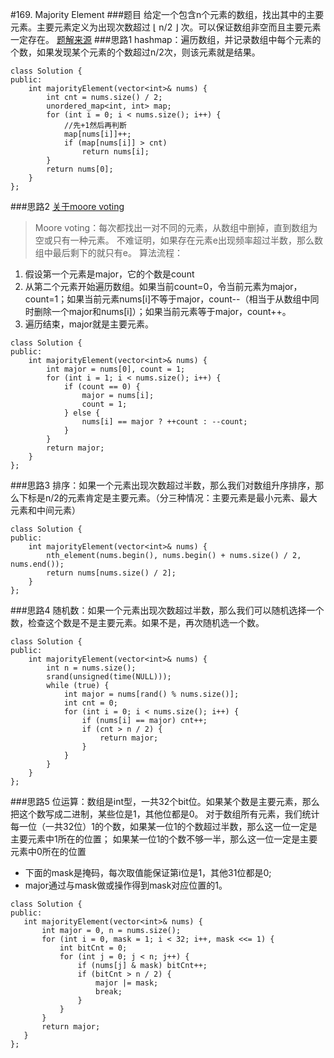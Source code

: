 #169. Majority Element
###题目
给定一个包含n个元素的数组，找出其中的主要元素。主要元素定义为出现次数超过 ⌊ n/2 ⌋ 次。可以保证数组非空而且主要元素一定存在。
[题解来源](https://discuss.leetcode.com/topic/17446/6-suggested-solutions-in-c-with-explanations)
###思路1
hashmap：遍历数组，并记录数组中每个元素的个数，如果发现某个元素的个数超过n/2次，则该元素就是结果。
```
class Solution {
public:
    int majorityElement(vector<int>& nums) {
        int cnt = nums.size() / 2;
        unordered_map<int, int> map;
        for (int i = 0; i < nums.size(); i++) {
            //先+1然后再判断
            map[nums[i]]++;
            if (map[nums[i]] > cnt)
                return nums[i];
        }
        return nums[0];
    }
};
```
###思路2
[关于moore voting](http://blog.csdn.net/chfe007/article/details/42919017)
 > Moore voting：每次都找出一对不同的元素，从数组中删掉，直到数组为空或只有一种元素。 不难证明，如果存在元素e出现频率超过半数，那么数组中最后剩下的就只有e。
算法流程：
1. 假设第一个元素是major，它的个数是count
2. 从第二个元素开始遍历数组。如果当前count=0，令当前元素为major，count=1；如果当前元素nums[i]不等于major，count--（相当于从数组中同时删除一个major和nums[i]）；如果当前元素等于major，count++。
3. 遍历结束，major就是主要元素。
```
class Solution {
public:
    int majorityElement(vector<int>& nums) {
        int major = nums[0], count = 1;
        for (int i = 1; i < nums.size(); i++) {
            if (count == 0) {
                major = nums[i];
                count = 1;
            } else {
                nums[i] == major ? ++count : --count;
            }
        }
        return major;
    }
};
```
###思路3
排序：如果一个元素出现次数超过半数，那么我们对数组升序排序，那么下标是n/2的元素肯定是主要元素。（分三种情况：主要元素是最小元素、最大元素和中间元素）
```
class Solution {
public:
    int majorityElement(vector<int>& nums) {
        nth_element(nums.begin(), nums.begin() + nums.size() / 2, nums.end());
        return nums[nums.size() / 2];
    }
};
```
###思路4
随机数：如果一个元素出现次数超过半数，那么我们可以随机选择一个数，检查这个数是不是主要元素。如果不是，再次随机选一个数。
```
class Solution {
public:
    int majorityElement(vector<int>& nums) {
        int n = nums.size();
        srand(unsigned(time(NULL)));
        while (true) {
            int major = nums[rand() % nums.size()];
            int cnt = 0;
            for (int i = 0; i < nums.size(); i++) {
                if (nums[i] == major) cnt++;
                if (cnt > n / 2) {
                    return major;
                }
            }
        }
    }
};
```
###思路5
位运算：数组是int型，一共32个bit位。如果某个数是主要元素，那么把这个数写成二进制，某些位是1，其他位都是0。
对于数组所有元素，我们统计每一位（一共32位）1的个数，如果某一位1的个数超过半数，那么这一位一定是主要元素中1所在的位置；
如果某一位1的个数不够一半，那么这一位一定是主要元素中0所在的位置
 - 下面的mask是掩码，每次取值能保证第i位是1，其他31位都是0;
 - major通过与mask做或操作得到mask对应位置的1。
 ```
 class Solution {
public:
    int majorityElement(vector<int>& nums) {
        int major = 0, n = nums.size();
        for (int i = 0, mask = 1; i < 32; i++, mask <<= 1) {
            int bitCnt = 0;
            for (int j = 0; j < n; j++) {
                if (nums[j] & mask) bitCnt++;
                if (bitCnt > n / 2) {
                    major |= mask;
                    break;
                }
            }
        }
        return major;
    } 
};
 ```
